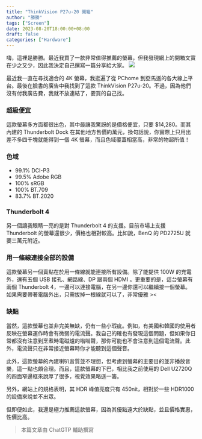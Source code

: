 ```yaml
---
title: "ThinkVision P27u-20 開箱"
author: "勝勝"
tags: ["Screen"]
date: 2023-08-20T18:00:00+08:00
draft: false
categories: ["Hardware"]
---
```


嗨，這裡是勝勝。最近我買了一款非常值得推薦的螢幕，但我發現網上的開箱文實在少之又少，因此我決定自己撰寫一篇分享給大家。
![](/img/IMG_5944.jpg)

最近我一直在尋找適合的 4K 螢幕，我逛遍了從 PChome 到亞馬遜的各大線上平台。最後在臉書的廣告中我找到了這款 ThinkVision P27u-20。不過，因為他們沒有付我廣告費，我就不放連結了，要買的自己找。

### 超級便宜

這款螢幕多方面都很出色，其中最讓我驚訝的是價格便宜，只要 $14,280。而其內建的 Thunderbolt Dock 在其他地方售價約萬元，換句話說，你實際上只用出差不多四千塊就能得到一個 4K 螢幕，而且色域覆蓋相當高，非常的物超所值！

### 色域

- 99.1% DCI-P3
- 99.5% Adobe RGB
- 100% sRGB
- 100% BT.709
- 83.7% BT.2020

### Thunderbolt 4

另一個讓我眼睛一亮的是對 Thunderbolt 4 的支援。目前市場上支援 Thunderbolt 的螢幕還很少，價格也相對較高。比如說，BenQ 的 PD2725U 就要三萬元附近。

### 用一條線連接全部的設備

這款螢幕另一個賣點在於用一條線就能連接所有設備。除了能提供 100W 的充電外，還有五個 USB 接孔、網路線、DP 跟兩個 HDMI 。更重要的是，這台螢幕有兩個 Thunderbolt 4，一邊可以連接電腦，在另一邊你還可以繼續接一個螢幕。如果需要帶著電腦外出，只需拔掉一根線就可以了，非常優雅 ><

### 缺點

當然，這款螢幕也並非完美無缺，仍有一些小瑕疵。例如，有美國和韓國的使用者反映在螢幕運作時會有微弱的電流聲。我自己的確也有發現這個問題，但如果你日常都沒有注意到烹煮時電磁爐的嗡嗡聲，那你可能也不會注意到這個電流聲。此外，電流聲只在非常接近螢幕時你才能聽到這個聲音。

此外，這款螢幕的內建喇叭音質並不理想，但考慮到螢幕的主要目的並非播放音樂，這一點也頗合理。而且，這款螢幕的下巴，相比我之前使用的 Dell U2720Q 的四面窄邊框來說厚了很多，視覺效果略遜一籌。

另外，網站上的規格表明，其 HDR 峰值亮度只有 450nit，相對於一些 HDR1000 的設備來說並不出眾。

但即便如此，我還是極力推薦這款螢幕，因為其優點遠大於缺點，並且價格實惠，性價比高。

> 本篇文章由 ChatGTP 輔助撰寫
